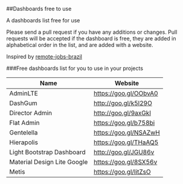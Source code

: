 ##Dashboards free to use

A dashboards list free for use

Please send a pull request if you have any additions or changes. Pull requests will be accepted if the dashboard is free, they are added in alphabetical order in the list, and are added with a website.

Inspired by [remote-jobs-brazil](https://github.com/lerrua/remote-jobs-brazil)

###Free dashboards list for you to use in your projects

Name | Website
------------ | -------
AdminLTE | https://goo.gl/OObvA0
DashGum | http://goo.gl/k5l29O
Director Admin | http://goo.gl/9axGkI
Flat Admin | https://goo.gl/b758bi
Gentelella | https://goo.gl/NSAZwH
Hierapolis | https://goo.gl/THaAQ5
Light Bootstrap Dashboard | http://goo.gl/JGU86v
Material Design Lite Google | https://goo.gl/8SX56v
Metis | https://goo.gl/IitZsO
